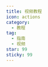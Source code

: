 ```yaml
---
title: 视频教程
icon: actions
category:
  - 教程
tag:
  - 指南
  - 视频
star: 99
sticky: 99
---
```


<AutoCatalog />
